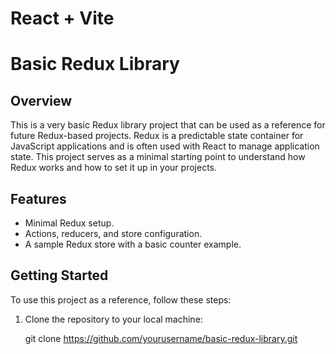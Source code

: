 # React + Vite

# Basic Redux Library

## Overview

This is a very basic Redux library project that can be used as a reference for future Redux-based projects. Redux is a predictable state container for JavaScript applications and is often used with React to manage application state. This project serves as a minimal starting point to understand how Redux works and how to set it up in your projects.

## Features

- Minimal Redux setup.
- Actions, reducers, and store configuration.
- A sample Redux store with a basic counter example.

## Getting Started

To use this project as a reference, follow these steps:

1. Clone the repository to your local machine:

   git clone https://github.com/yourusername/basic-redux-library.git

